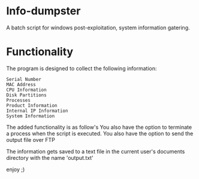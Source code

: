 # Info-dumpster
A batch script for windows post-exploitation, system information gatering.

# Functionality
The program is designed to collect the following information:
```
Serial Number
MAC Address
CPU Information
Disk Partitions
Processes
Product Information
Internal IP Information
System Information
```

The added functionality is as follow's
You also have the option to terminate a process when the script is executed.
You also have the option to send the output file over FTP

The information gets saved to a text file in the current user's documents directory with the name 'output.txt'

enjoy ;)
